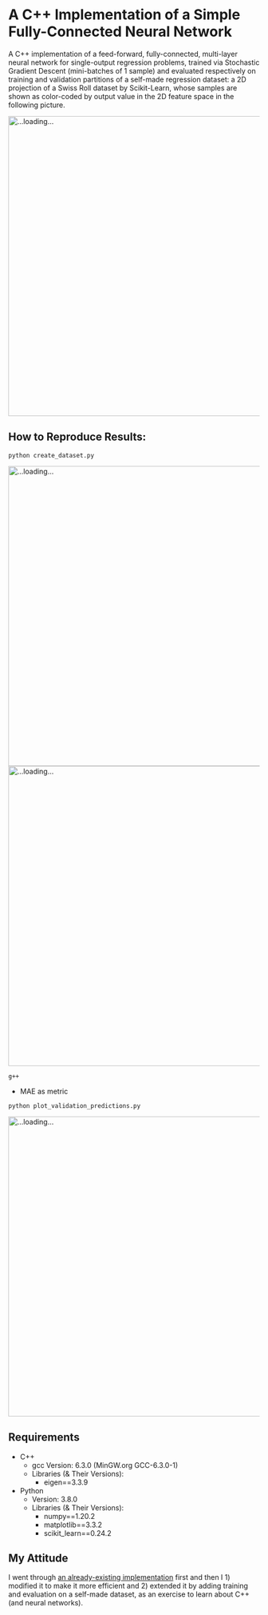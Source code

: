 # A C++ Implementation of a Simple Fully-Connected Neural Network

A C++ implementation of a feed-forward, fully-connected, multi-layer neural network for single-output regression problems, trained via Stochastic Gradient Descent (mini-batches of 1 sample) and evaluated respectively on training and validation partitions of a self-made regression dataset: a 2D projection of a Swiss Roll dataset by Scikit-Learn, whose samples are shown as color-coded by output value in the 2D feature space in the following picture.

<img src="https://github.com/MattiaSarti/toy-neural-network-in-cpp/blob/main/readme_pictures/bigger_dataset.png" alt="...loading..."  class="center" width="600"/>


## How to Reproduce Results:

```
python create_dataset.py
```

<img src="https://github.com/MattiaSarti/toy-neural-network-in-cpp/blob/main/readme_pictures/whole_dataset.png" alt="...loading..."  class="center" width="600"/>

<img src="https://github.com/MattiaSarti/toy-neural-network-in-cpp/blob/main/readme_pictures/separate_sets.png" alt="...loading..."  class="center" width="600"/>


```
g++
```

- MAE as metric

```
python plot_validation_predictions.py
```

<img src="https://github.com/MattiaSarti/toy-neural-network-in-cpp/blob/main/readme_pictures/predictions_before_and_after_training.png" alt="...loading..."  class="center" width="600"/>


## Requirements

- C++
    - gcc Version: 6.3.0 (MinGW.org GCC-6.3.0-1)
    - Libraries (& Their Versions):
        - eigen==3.3.9
- Python
    - Version: 3.8.0
    - Libraries (& Their Versions):
        - numpy==1.20.2
        - matplotlib==3.3.2
        - scikit_learn==0.24.2


## My Attitude

I went through [an already-existing implementation](https://www.geeksforgeeks.org/ml-neural-network-implementation-in-c-from-scratch/) first and then I 1) modified it to make it more efficient and 2) extended it by adding training and evaluation on a self-made dataset, as an exercise to learn about C++ (and neural networks).
